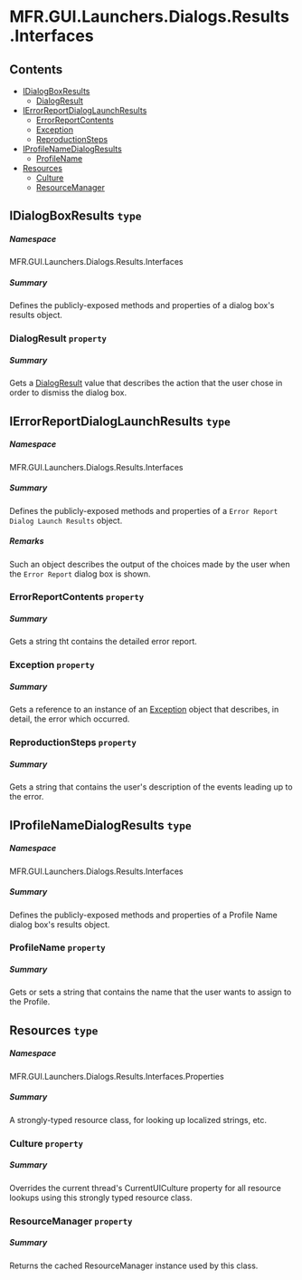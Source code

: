 <a name='assembly'></a>
# MFR.GUI.Launchers.Dialogs.Results.Interfaces

## Contents

- [IDialogBoxResults](#T-MFR-GUI-Launchers-Dialogs-Results-Interfaces-IDialogBoxResults 'MFR.GUI.Launchers.Dialogs.Results.Interfaces.IDialogBoxResults')
  - [DialogResult](#P-MFR-GUI-Launchers-Dialogs-Results-Interfaces-IDialogBoxResults-DialogResult 'MFR.GUI.Launchers.Dialogs.Results.Interfaces.IDialogBoxResults.DialogResult')
- [IErrorReportDialogLaunchResults](#T-MFR-GUI-Launchers-Dialogs-Results-Interfaces-IErrorReportDialogLaunchResults 'MFR.GUI.Launchers.Dialogs.Results.Interfaces.IErrorReportDialogLaunchResults')
  - [ErrorReportContents](#P-MFR-GUI-Launchers-Dialogs-Results-Interfaces-IErrorReportDialogLaunchResults-ErrorReportContents 'MFR.GUI.Launchers.Dialogs.Results.Interfaces.IErrorReportDialogLaunchResults.ErrorReportContents')
  - [Exception](#P-MFR-GUI-Launchers-Dialogs-Results-Interfaces-IErrorReportDialogLaunchResults-Exception 'MFR.GUI.Launchers.Dialogs.Results.Interfaces.IErrorReportDialogLaunchResults.Exception')
  - [ReproductionSteps](#P-MFR-GUI-Launchers-Dialogs-Results-Interfaces-IErrorReportDialogLaunchResults-ReproductionSteps 'MFR.GUI.Launchers.Dialogs.Results.Interfaces.IErrorReportDialogLaunchResults.ReproductionSteps')
- [IProfileNameDialogResults](#T-MFR-GUI-Launchers-Dialogs-Results-Interfaces-IProfileNameDialogResults 'MFR.GUI.Launchers.Dialogs.Results.Interfaces.IProfileNameDialogResults')
  - [ProfileName](#P-MFR-GUI-Launchers-Dialogs-Results-Interfaces-IProfileNameDialogResults-ProfileName 'MFR.GUI.Launchers.Dialogs.Results.Interfaces.IProfileNameDialogResults.ProfileName')
- [Resources](#T-MFR-GUI-Launchers-Dialogs-Results-Interfaces-Properties-Resources 'MFR.GUI.Launchers.Dialogs.Results.Interfaces.Properties.Resources')
  - [Culture](#P-MFR-GUI-Launchers-Dialogs-Results-Interfaces-Properties-Resources-Culture 'MFR.GUI.Launchers.Dialogs.Results.Interfaces.Properties.Resources.Culture')
  - [ResourceManager](#P-MFR-GUI-Launchers-Dialogs-Results-Interfaces-Properties-Resources-ResourceManager 'MFR.GUI.Launchers.Dialogs.Results.Interfaces.Properties.Resources.ResourceManager')

<a name='T-MFR-GUI-Launchers-Dialogs-Results-Interfaces-IDialogBoxResults'></a>
## IDialogBoxResults `type`

##### Namespace

MFR.GUI.Launchers.Dialogs.Results.Interfaces

##### Summary

Defines the publicly-exposed methods and properties of a dialog box's results object.

<a name='P-MFR-GUI-Launchers-Dialogs-Results-Interfaces-IDialogBoxResults-DialogResult'></a>
### DialogResult `property`

##### Summary

Gets a [DialogResult](http://msdn.microsoft.com/query/dev14.query?appId=Dev14IDEF1&l=EN-US&k=k:System.Windows.Forms.DialogResult 'System.Windows.Forms.DialogResult') value that describes
the action that the user chose in order to dismiss the dialog box.

<a name='T-MFR-GUI-Launchers-Dialogs-Results-Interfaces-IErrorReportDialogLaunchResults'></a>
## IErrorReportDialogLaunchResults `type`

##### Namespace

MFR.GUI.Launchers.Dialogs.Results.Interfaces

##### Summary

Defines the publicly-exposed methods and properties of a
`Error Report Dialog Launch Results` object.

##### Remarks

Such an object describes the output of the choices made by the user when the
`Error Report` dialog box is shown.

<a name='P-MFR-GUI-Launchers-Dialogs-Results-Interfaces-IErrorReportDialogLaunchResults-ErrorReportContents'></a>
### ErrorReportContents `property`

##### Summary

Gets a string tht contains the detailed error report.

<a name='P-MFR-GUI-Launchers-Dialogs-Results-Interfaces-IErrorReportDialogLaunchResults-Exception'></a>
### Exception `property`

##### Summary

Gets a reference to an instance of an [Exception](http://msdn.microsoft.com/query/dev14.query?appId=Dev14IDEF1&l=EN-US&k=k:System.Exception 'System.Exception') object
that describes, in detail, the error which occurred.

<a name='P-MFR-GUI-Launchers-Dialogs-Results-Interfaces-IErrorReportDialogLaunchResults-ReproductionSteps'></a>
### ReproductionSteps `property`

##### Summary

Gets a string that contains the user's description of the events leading up to
the error.

<a name='T-MFR-GUI-Launchers-Dialogs-Results-Interfaces-IProfileNameDialogResults'></a>
## IProfileNameDialogResults `type`

##### Namespace

MFR.GUI.Launchers.Dialogs.Results.Interfaces

##### Summary

Defines the publicly-exposed methods and properties of a Profile Name dialog
box's results object.

<a name='P-MFR-GUI-Launchers-Dialogs-Results-Interfaces-IProfileNameDialogResults-ProfileName'></a>
### ProfileName `property`

##### Summary

Gets or sets a string that contains the name that the user wants to assign to
the Profile.

<a name='T-MFR-GUI-Launchers-Dialogs-Results-Interfaces-Properties-Resources'></a>
## Resources `type`

##### Namespace

MFR.GUI.Launchers.Dialogs.Results.Interfaces.Properties

##### Summary

A strongly-typed resource class, for looking up localized strings, etc.

<a name='P-MFR-GUI-Launchers-Dialogs-Results-Interfaces-Properties-Resources-Culture'></a>
### Culture `property`

##### Summary

Overrides the current thread's CurrentUICulture property for all
  resource lookups using this strongly typed resource class.

<a name='P-MFR-GUI-Launchers-Dialogs-Results-Interfaces-Properties-Resources-ResourceManager'></a>
### ResourceManager `property`

##### Summary

Returns the cached ResourceManager instance used by this class.
